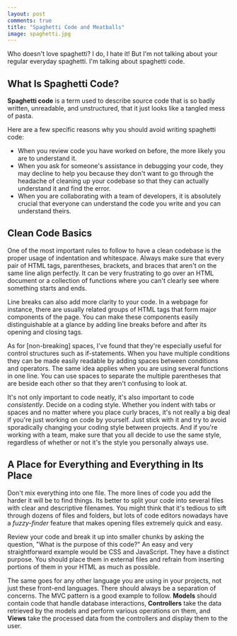 ```yaml
---
layout: post
comments: true
title: "Spaghetti Code and Meatballs"
image: spaghetti.jpg
---
```


Who doesn't love spaghetti? I do, I hate it! But I'm not talking about your regular everyday spaghetti. I'm talking about spaghetti code.

## What Is Spaghetti Code?

**Spaghetti code** is a term used to describe source code that is so badly written, unreadable, and unstructured, that it just looks like a tangled mess of pasta.

Here are a few specific reasons why you should avoid writing spaghetti code:

- When you review code you have worked on before, the more likely you are to understand it.
- When you ask for someone's assistance in debugging your code, they may decline to help you because they don't want to go through the headache of cleaning up your codebase so that they can actually understand it and find the error.
- When you are collaborating with a team of developers, it is absolutely crucial that everyone can understand the code you write and you can understand theirs.

## Clean Code Basics

One of the most important rules to follow to have a clean codebase is the proper usage of indentation and whitespace. Always make sure that every pair of HTML tags, parentheses, brackets, and braces that aren't on the same line align perfectly. It can be very frustrating to go over an HTML document or a collection of functions where you can't clearly see where something starts and ends.

Line breaks can also add more clarity to your code. In a webpage for instance, there are usually related groups of HTML tags that form major components of the page. You can make these components easily distinguishable at a glance by adding line breaks before and after its opening and closing tags.

As for [non-breaking] spaces, I've found that they're especially useful for control structures such as if-statements. When you have multiple conditions they can be made easily readable by adding spaces between conditions and operators. The same idea applies when you are using several functions in one line. You can use spaces to separate the multiple parentheses that are beside each other so that they aren't confusing to look at.

It's not only important to code neatly, it's also important to code *consistently*. Decide on a coding style. Whether you indent with tabs or spaces and no matter where you place curly braces, it's not really a big deal if you're just working on code by yourself. Just stick with it and try to avoid sporadically changing your coding style between projects. And if you're working with a team, make sure that you all decide to use the same style, regardless of whether or not it's the style you personally always use.

## A Place for Everything and Everything in Its Place

Don't mix everything into one file. The more lines of code you add the harder it will be to find things. Its better to split your code into several files with clear and descriptive filenames. You might think that it's tedious to sift through dozens of files and folders, but lots of code editors nowadays have a *fuzzy-finder* feature that makes opening files extremely quick and easy.

Review your code and break it up into smaller chunks by asking the question, "What is the purpose of this code?" An easy and very straightforward example would be CSS and JavaScript. They have a distinct purpose. You should place them in external files and refrain from inserting portions of them in your HTML as much as possible.

The same goes for any other language you are using in your projects, not just these front-end languages. There should always be a separation of concerns. The MVC pattern is a good example to follow. **Models** should contain code that handle database interactions, **Controllers** take the data retrieved by the models and perform various operations on them, and **Views** take the processed data from the controllers and display them to the user.
